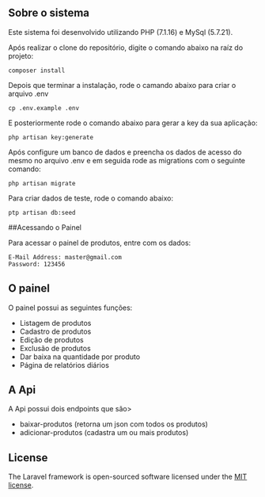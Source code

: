 ## Sobre o sistema

Este sistema foi desenvolvido utilizando PHP (7.1.16) e MySql (5.7.21).

Após realizar o clone do repositório, digite o comando abaixo na raíz do projeto:

```composer install```

Depois que terminar a instalação, rode o camando abaixo para criar o arquivo .env

```cp .env.example .env```

E posteriormente rode o comando abaixo para gerar a key da sua aplicação:

```php artisan key:generate```

Após configure um banco de dados e preencha os dados de acesso do mesmo no arquivo .env e em seguida rode as migrations com o seguinte comando:

```php artisan migrate```

Para criar dados de teste, rode o comando abaixo:

```ptp artisan db:seed```

##Acessando o Painel

Para acessar o painel de produtos, entre com os dados:

```
E-Mail Address: master@gmail.com
Password: 123456
```

## O painel

O painel possui as seguintes funções:

- Listagem de produtos
- Cadastro de produtos
- Edição de produtos
- Exclusão de produtos
- Dar baixa na quantidade por produto
- Página de relatórios diários 

## A Api

A Api possui dois endpoints que são>

- baixar-produtos (retorna um json com todos os produtos)
- adicionar-produtos (cadastra um ou mais produtos)

## License

The Laravel framework is open-sourced software licensed under the [MIT license](https://opensource.org/licenses/MIT).
